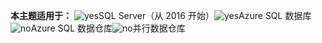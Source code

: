 <Token>**本主题适用于：** ![yes](../includes/media/yes.png)SQL Server（从 2016 开始）![yes](../includes/media/yes.png)Azure SQL 数据库![no](../includes/media/no.png)Azure SQL 数据仓库![no](../includes/media/no.png)并行数据仓库 </Token>